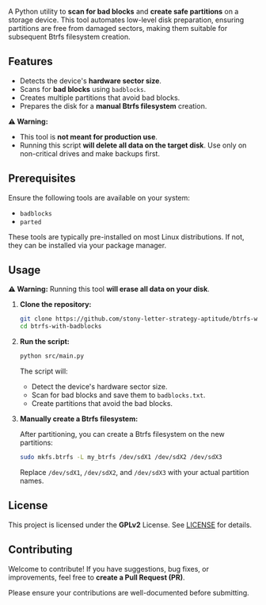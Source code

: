 
A Python utility to **scan for bad blocks** and **create safe partitions** on a storage device. This tool automates low-level disk preparation, ensuring partitions are free from damaged sectors, making them suitable for subsequent Btrfs filesystem creation.

## Features

* Detects the device's **hardware sector size**.
* Scans for **bad blocks** using `badblocks`.
* Creates multiple partitions that avoid bad blocks.
* Prepares the disk for a **manual Btrfs filesystem** creation.


**⚠️ Warning:**

* This tool is **not meant for production use**.
* Running this script **will delete all data on the target disk**. Use only on non-critical drives and make backups first.

## Prerequisites

Ensure the following tools are available on your system:

* `badblocks`
* `parted`
  
These tools are typically pre-installed on most Linux distributions. If not, they can be installed via your package manager.

## Usage

**⚠️ Warning:** Running this tool **will erase all data on your disk**.

1. **Clone the repository:**

   ```bash
   git clone https://github.com/stony-letter-strategy-aptitude/btrfs-with-badblocks.git
   cd btrfs-with-badblocks
   ```

2. **Run the script:**

   ```bash
   python src/main.py
   ```

   The script will:

   * Detect the device's hardware sector size.
   * Scan for bad blocks and save them to `badblocks.txt`.
   * Create partitions that avoid the bad blocks.

3. **Manually create a Btrfs filesystem:**

   After partitioning, you can create a Btrfs filesystem on the new partitions:

   ```bash
   sudo mkfs.btrfs -L my_btrfs /dev/sdX1 /dev/sdX2 /dev/sdX3
   ```

   Replace `/dev/sdX1`, `/dev/sdX2`, and `/dev/sdX3` with your actual partition names.

## License

This project is licensed under the **GPLv2** License. See [LICENSE](LICENSE) for details.

## Contributing

Welcome to contribute! If you have suggestions, bug fixes, or improvements, feel free to **create a Pull Request (PR)**.

Please ensure your contributions are well-documented before submitting.

